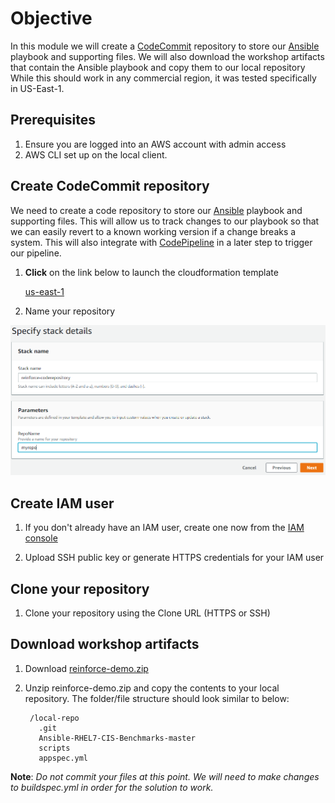 # Objective
In this module we will create a [CodeCommit](https://aws.amazon.com/codecommit/) repository to store our [Ansible](https://www.ansible.com/) playbook and supporting files. We will also download the workshop artifacts that contain the Ansible playbook and copy them to our local repository While this should work in any commercial region, it was tested specifically in US-East-1.

## Prerequisites

1. Ensure you are logged into an AWS account with admin access
2. AWS CLI set up on the local client.

## Create CodeCommit repository
We need to create a code repository to store our [Ansible](https://www.ansible.com/) playbook and supporting files. This will allow us to track changes to our playbook so that we can easily revert to a known working version if a change breaks a system. This will also integrate with [CodePipeline](https://aws.amazon.com/codepipeline/) in a later step to trigger our pipeline.

1. **Click** on the link below to launch the cloudformation template

    [us-east-1](https://console.aws.amazon.com/cloudformation/home?region=us-east-1#/stacks/new?stackName=reinforce-coderepository&templateURL=https://aws-reinforce-demo-grc341.s3.amazonaws.com/templates/code-repo.yml)

2. Name your repository

![Repo Name](./images/repo-name.PNG)

## Create IAM user

1. If you don't already have an IAM user, create one now from the [IAM console](https://console.aws.amazon.com/iam/home?region=us-east-1#/users)

2. Upload SSH public key or generate HTTPS credentials for your IAM user

## Clone your repository

1. Clone your repository using the Clone URL (HTTPS or SSH)

## Download workshop artifacts

1. Download [reinforce-demo.zip](https://aws-reinforce-demo-grc341.s3.amazonaws.com/reinforce-demo.zip)

2. Unzip reinforce-demo.zip and copy the contents to your local repository. The folder/file structure should look similar to below:

        /local-repo
          .git
          Ansible-RHEL7-CIS-Benchmarks-master
          scripts
          appspec.yml

**Note**: _Do not commit your files at this point. We will need to make changes to buildspec.yml in order for the solution to work._